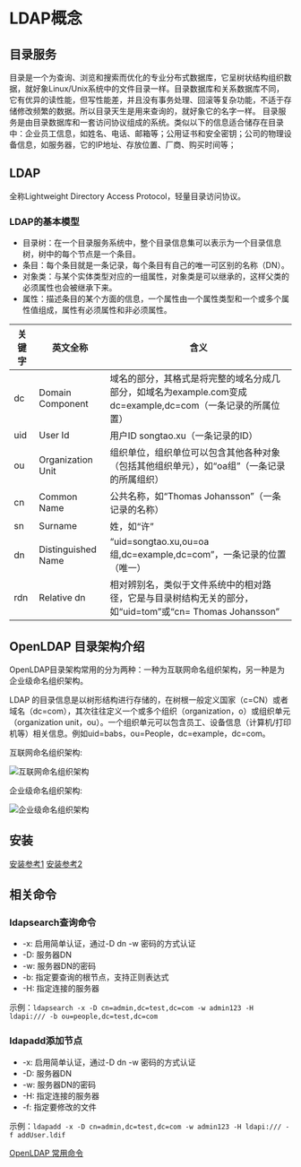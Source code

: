 # LDAP概念

## 目录服务

目录是一个为查询、浏览和搜索而优化的专业分布式数据库，它呈树状结构组织数据，就好象Linux/Unix系统中的文件目录一样。目录数据库和关系数据库不同，它有优异的读性能，但写性能差，并且没有事务处理、回滚等复杂功能，不适于存储修改频繁的数据。所以目录天生是用来查询的，就好象它的名字一样。
目录服务是由目录数据库和一套访问协议组成的系统。类似以下的信息适合储存在目录中：企业员工信息，如姓名、电话、邮箱等；公用证书和安全密钥；公司的物理设备信息，如服务器，它的IP地址、存放位置、厂商、购买时间等；

## LDAP

全称Lightweight Directory Access Protocol，轻量目录访问协议。

### LDAP的基本模型

* 目录树：在一个目录服务系统中，整个目录信息集可以表示为一个目录信息树，树中的每个节点是一个条目。
* 条目：每个条目就是一条记录，每个条目有自己的唯一可区别的名称（DN）。
* 对象类：与某个实体类型对应的一组属性，对象类是可以继承的，这样父类的必须属性也会被继承下来。
* 属性：描述条目的某个方面的信息，一个属性由一个属性类型和一个或多个属性值组成，属性有必须属性和非必须属性。

| 关键字 | 英文全称 | 含义 |
| -- | -- | -- |
| dc | Domain Component | 域名的部分，其格式是将完整的域名分成几部分，如域名为example.com变成dc=example,dc=com（一条记录的所属位置） |
| uid | User Id | 用户ID songtao.xu（一条记录的ID）|
| ou | Organization Unit | 组织单位，组织单位可以包含其他各种对象（包括其他组织单元），如“oa组”（一条记录的所属组织）|
| cn | Common Name | 公共名称，如“Thomas Johansson”（一条记录的名称）|
| sn | Surname | 姓，如“许” |
| dn | Distinguished Name | “uid=songtao.xu,ou=oa组,dc=example,dc=com”，一条记录的位置（唯一）|
| rdn | Relative dn | 相对辨别名，类似于文件系统中的相对路径，它是与目录树结构无关的部分，如“uid=tom”或“cn= Thomas Johansson”|

## OpenLDAP 目录架构介绍

OpenLDAP目录架构常用的分为两种：一种为互联网命名组织架构，另一种是为企业级命名组织架构。

LDAP 的目录信息是以树形结构进行存储的，在树根一般定义国家（c=CN）或者域名（dc=com），其次往往定义一个或多个组织（organization，o）或组织单元（organization unit，ou）。一个组织单元可以包含员工、设备信息（计算机/打印机等）相关信息。例如uid=babs，ou=People，dc=example，dc=com。

互联网命名组织架构:

![互联网命名组织架构](https://upload-images.jianshu.io/upload_images/11727607-efb18b4982e1d7ba.png?imageMogr2/auto-orient/strip|imageView2/2/w/411/format/webp)

企业级命名组织架构:

![企业级命名组织架构](https://upload-images.jianshu.io/upload_images/11727607-14adc567eac6aee8.png?imageMogr2/auto-orient/strip|imageView2/2/w/438/format/webp)

## 安装

[安装参考1](https://cloud.tencent.com/developer/article/1490857)
[安装参考2](https://www.cnblogs.com/wmht/p/11162294.html#autoid-0-4-4)

## 相关命令

### ldapsearch查询命令

* -x: 启用简单认证，通过-D dn -w 密码的方式认证
* -D: 服务器DN
* -w: 服务器DN的密码
* -b: 指定要查询的根节点，支持正则表达式
* -H: 指定连接的服务器

示例：`ldapsearch -x -D cn=admin,dc=test,dc=com -w admin123 -H ldapi:/// -b ou=people,dc=test,dc=com`

### ldapadd添加节点

* -x: 启用简单认证，通过-D dn -w 密码的方式认证
* -D: 服务器DN
* -w: 服务器DN的密码
* -H: 指定连接的服务器
* -f: 指定要修改的文件

示例：`ldapadd -x -D cn=admin,dc=test,dc=com -w admin123 -H ldapi:/// -f addUser.ldif`

[OpenLDAP 常用命令](https://sitoi.cn/posts/5308.html#ldapmodify)